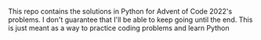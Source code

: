This repo contains the solutions in Python for Advent of Code 2022's problems. I don't guarantee that I'll be able to keep going until the end. This is just meant as a way to practice coding problems and learn Python